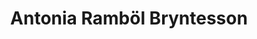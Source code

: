 ---
published: true
title: Antonia Ramböl Bryntesson
name: Antonia Ramböl Bryntesson
insta_user: antoniarbryntesson
strava_id: '24147417'
stirsdag_time: '1:13:52'
---